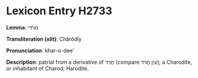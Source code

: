# Lexicon Entry H2733

**Lemma**: חֲרֹדִי

**Transliteration (xlit)**: Chărôdîy

**Pronunciation**: khar-o-dee'

**Description**:
patrial from a derivative of חָרַד (compare עֵין חֲרֹד); a Charodite, or inhabitant of Charod; Harodite.
